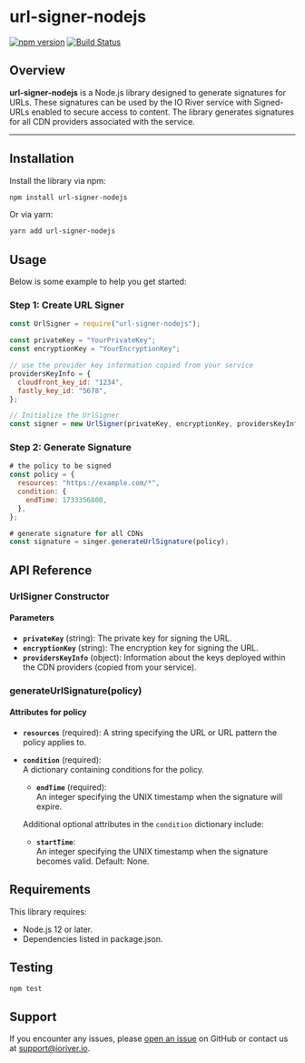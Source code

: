 # url-signer-nodejs

[![npm version](https://img.shields.io/npm/v/@ioriver/url-signer-js)](https://www.npmjs.com/package/@ioriver/url-signer-js)
[![Build Status](https://github.com/ioriver/url-signer-nodejs/actions/workflows/master.yml/badge.svg)](https://github.com/ioriver/url-signer-nodejs/actions)

## Overview

**url-signer-nodejs** is a Node.js library designed to generate signatures for URLs. These signatures can be used by the IO River service with Signed-URLs enabled to secure access to content. The library generates signatures for all CDN providers associated with the service.

---

## Installation

Install the library via npm:

```bash
npm install url-signer-nodejs
```

Or via yarn:

```bash
yarn add url-signer-nodejs
```

## Usage

Below is some example to help you get started:

### Step 1: Create URL Signer

```javascript
const UrlSigner = require("url-signer-nodejs");

const privateKey = "YourPrivateKey";
const encryptionKey = "YourEncryptionKey";

// use the provider key information copied from your service
providersKeyInfo = {
  cloudfront_key_id: "1234",
  fastly_key_id: "5678",
};

// Initialize the UrlSigner
const signer = new UrlSigner(privateKey, encryptionKey, providersKeyInfo);
```

### Step 2: Generate Signature

```javascript
# the policy to be signed
const policy = {
  resources: "https://example.com/*",
  condition: {
    endTime: 1733356800,
  },
};

# generate signature for all CDNs
const signature = singer.generateUrlSignature(policy);
```

## API Reference

### UrlSigner Constructor

#### Parameters

- **`privateKey`** (string): The private key for signing the URL.
- **`encryptionKey`** (string): The encryption key for signing the URL.
- **`providersKeyInfo`** (object): Information about the keys deployed within the CDN providers (copied from your service).

### generateUrlSignature(policy)

#### Attributes for policy

- **`resources`** (required):
  A string specifying the URL or URL pattern the policy applies to.

- **`condition`** (required):  
  A dictionary containing conditions for the policy.

  - **`endTime`** (required):  
    An integer specifying the UNIX timestamp when the signature will expire.

  Additional optional attributes in the `condition` dictionary include:

  - **`startTime`**:  
    An integer specifying the UNIX timestamp when the signature becomes valid. Default: None.

## Requirements

This library requires:

- Node.js 12 or later.
- Dependencies listed in package.json.

## Testing

```bash
npm test
```

## Support

If you encounter any issues, please [open an issue](https://github.com/ioriver/url-signer-nodejs/issues) on GitHub or contact us at support@ioriver.io.
